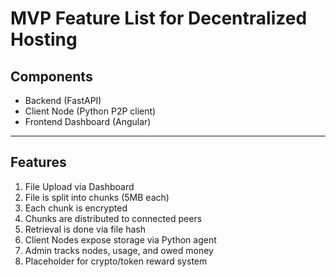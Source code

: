 # MVP Feature List for Decentralized Hosting

## Components
- Backend (FastAPI)
- Client Node (Python P2P client)
- Frontend Dashboard (Angular)

---

## Features

1. File Upload via Dashboard
2. File is split into chunks (5MB each)
3. Each chunk is encrypted
4. Chunks are distributed to connected peers
5. Retrieval is done via file hash
6. Client Nodes expose storage via Python agent
7. Admin tracks nodes, usage, and owed money
8. Placeholder for crypto/token reward system

